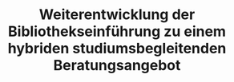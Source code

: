 ---
id: "beratung" # nochmal überlegen
method: "Bibliothekseinführung im Rahmen von Tutorien"
institution: "Fakultät für Wirtschafts- und Sozialwissenschaften"
title: "Weiterentwicklung der Bibliothekseinführung zu einem hybriden studiumsbegleitenden Beratungsangebot"
title_project:
title_short: "Hybrides Beratungsangebot"
period: "Apr 23 ­­- Mar 24 (12 months)"
foerderlinie: "Fachspezifische Data Literacy"
round: "2"
filter: "2"
lecture2go:
uhh_url: "https://www.hcl.uni-hamburg.de/ddlitlab/data-literacy-lehrlabor/zweite-foerderrunde/07-hybrides-beratungsangebot.html"
contributors: "Pune Karimi"
mentor: "Michael Eiden, Dr. Sabine Rauchmann, Ute Lehmann"
quote: "Studierende sollen die jeweiligen Teilkompetenzen zur wissenschaftlichen Informations- und Literaturrecherche immer genau dann im Verlauf ihres Studiums erwerben können, wenn sie sie unmittelbar benötigen und anwenden. Zu diesem Zweck wurde die Bibliothekseinführung weiterentwickelt."
text: |
    ## Ausrichtung des Lehrlabors

    Bisher wurden Bibliothekseinführungen für BA-Studiengänge Soziologie und Politikwissenschaft sowie den Lehramtsstudiengang Sozialwissenschaften einmalig als 90-minütige Präsenzveranstaltungen im ersten Semester durchgeführt. Diese Veranstaltungen mussten viele Inhalte in kurzer Zeit abdecken, was wenig Raum für praktisches Ausprobieren ließ und oft Informationen beinhaltete, die erst später im Studium benötigt wurden. Um diese Defizite zu beheben, wurde beschlossen, die Bibliothekseinführungen zu einem studienbegleitenden, vor allem online-basierten Beratungsangebot weiterzuentwickeln.

    Durch die pandemiebedingte Umstellung auf Online-Einführungen seit dem SoSe 2020 wurden positive Erfahrungen gesammelt. Ziel der Weiterentwicklung ist es, Studierende kontinuierlich bei der Literaturrecherche zu unterstützen, was für ihre Seminararbeiten und Referate essentiell ist.

    Ein neues Lehrkonzept wurde entwickelt, das alle notwendigen Informationen und Tools für die Studierenden leicht zugänglich macht. Vorteile des Onlineformats sind die flexible Kursorganisation, permanente Verfügbarkeit und die Inklusion von Studierenden, die aus gesundheitlichen Gründen oder Pflegeverantwortungen nicht regelmäßig an der Universität anwesend sein können.

    ## Rückblick und Ergebnisse

    Das Projekt ermöglichte die Entwicklung neuer Formate wie OpenOlat, Online-Sprechstunden und intensive Tutorenschulungen. Innerhalb von OpenOlat wurden Selbsttests, How-To-Videos, Texte und Infografiken erstellt. Die Bibliothekseinführung wurde reformiert und erweitert, erfolgreich in eine hybride Lernumgebung überführt, und um Themen wie Künstliche Intelligenz ergänzt.

    Die Bibliotheksmitarbeiter:innen konnten ihre Kompetenz in der Entwicklung neuer Formate stärken. Es wurde ein Austausch mit Fachverantwortlichen und Studierenden über Inhalte, Formate und Zeitpunkte geführt, um die Beratungskomponenten zu verbessern.

    Module 1 und 2 des OpenOlat-Kurses (4 Module sind geplant) adressieren viele Projektziele. Die Lehrinhalte wurden so aufbereitet, dass die Studierenden durch gemeinsames Ausprobieren und Auswerten der Suchergebnisse die Vor- und Nachteile verschiedener Suchinstrumente sowie die Bedeutung der richtigen Suchbegriffe erlernen konnten. Es zeigte sich, dass das praktische Erlernen für diese Inhalte besonders wichtig ist, was in früheren Einführungsveranstaltungen zu wenig berücksichtigt wurde.

    ## Tipps von Lehrenden für Lehrende

    Der durch das Projekt ermöglichte Austausch mit den Studierenden (Kursteilnehmenden und studentischen Hilfskräften/Tutor:innen) erlaubte es, deren Wahrnehmungen viel besser in die Präsentation der Lehrinhalte einzubeziehen. Im Laufe des Projekts traten die Besonderheiten von Online-Kursen in OpenOlat sehr deutlich zutage, und es konnten Strategien und Formen entwickelt werden, um die Lehrinhalte möglichst optimal für das Online-Selbststudium aufzubereiten. Diese Form der Vermittlung war für die Bibliotheksmitarbeitenden Neuland. Das Projekt bot eine einmalige Chance, dies zu realisieren. Eine solche Auseinandersetzung im Rahmen der normalen Bibliotheksarbeit ohne Förderung wäre in dieser Form nicht möglich gewesen.

image: "https://www.hcl.uni-hamburg.de/16932740/220901-uhh-shooting-von-wieding-769-733x414-058101efcf07a12a4ade5358eb5704e1feca2cb7.jpg"
image_credit: "von Wieding / UHH"
link_external: 
stine:
---